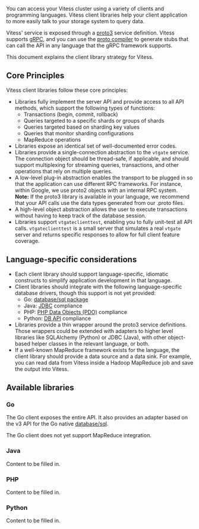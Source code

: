 You can access your Vitess cluster using a variety of clients and
programming languages. Vitess client libraries help your client
application to more easily talk to your storage system to query data.

Vitess' service is exposed through a
[proto3](https://developers.google.com/protocol-buffers/docs/proto3)
service definition. Vitess supports [gRPC](http://www.grpc.io/),
and you can use the 
[proto compiler](https://developers.google.com/protocol-buffers/docs/proto?hl=en#generating)
to generate stubs that can call the API in any language that the
gRPC framework supports.

This document explains the client library strategy for Vitess.

## Core Principles

Vitess client libraries follow these core principles:

* Libraries fully implement the server API and provide access to all
  API methods, which support the following types of functions:
  * Transactions (begin, commit, rollback)
  * Queries targeted to a specific shards or groups of shards
  * Queries targeted based on sharding key values
  * Queries that monitor sharding configurations  
  * MapReduce operations
* Libraries expose an identical set of well-documented error codes.
* Libraries provide a single-connection abstraction to the
  <code>vtgate</code> service. The connection object should be
  thread-safe, if applicable, and should support multiplexing for
  streaming queries, transactions, and other operations that rely
  on multiple queries.
* A low-level plug-in abstraction enables the transport to be plugged
  in so that the application can use different RPC frameworks. For
  instance, within Google, we use proto2 objects with an internal
  RPC system.<br class="bigbreak">**Note:** If the proto3 library is available in
  your language, we recommend that your API calls use the data types
  generated from our .proto files.
* A high-level object abstraction allows the user to execute transactions
  without having to keep track of the database session.
* Libraries support <code>vtgateclienttest</code>, enabling you to
  fully unit-test all API calls. <code>vtgateclienttest</code> is
  a small server that simulates a real <code>vtgate</code> server
  and returns specific responses to allow for full client feature
  coverage.

## Language-specific considerations
* Each client library should support language-specific, idiomatic
  constructs to simplify application development in that language.
* Client libraries should integrate with the following language-specific
  database drivers, though this support is not yet provided:
  * Go: [database/sql package](http://golang.org/pkg/database/sql/)
  * Java: [JDBC](https://docs.oracle.com/javase/tutorial/jdbc/index.html)
    compliance
  * PHP: [PHP Data Objects \(PDO\)](http://php.net/manual/en/intro.pdo.php)
    compliance
  * Python: [DB API](https://www.python.org/dev/peps/pep-0249/) compliance
* Libraries provide a thin wrapper around the proto3 service definitions.
  Those wrappers could be extended with adapters to higher level libraries
  like SQLAlchemy (Python) or JDBC (Java), with other object-based helper
  classes in the relevant language, or both.
* If a well-known MapReduce framework exists for the language, the client
  library should provide a data source and a data sink. For example, you
  can read data from Vitess inside a Hadoop MapReduce job and save the
  output into Vitess.

## Available libraries

### Go

The Go client exposes the entire API. It also provides an adapter
based on the v3 API for the Go native
[database/sql](http://golang.org/pkg/database/sql/).

The Go client does not yet support MapReduce integration.

### Java

Content to be filled in.

### PHP

Content to be filled in.

### Python

Content to be filled in.
